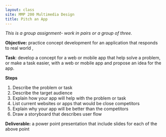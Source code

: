 ```yaml
---
layout: class
site: MMP 200 Multimedia Design
title: Pitch an App
---
```

*This is a group assignment- work in pairs or a group of three.*

**Objective:** practice concept development for an application that responds to real world , 


**Task**: develop a concept for a web or mobile app that help solve a problem, or make a task easier, with a web or mobile app and propose an idea for the app.

**Steps**
1. Describe the problem or task
1. Describe the target audience
1. Explain how your app will help with the problem or task
1. List current websites or apps that would be close competitors
1. Explain why your app will be better than the competitors
1. Draw a storyboard that describes user flow

**Deliverable:** a power point presentation that include slides for each of the above point
